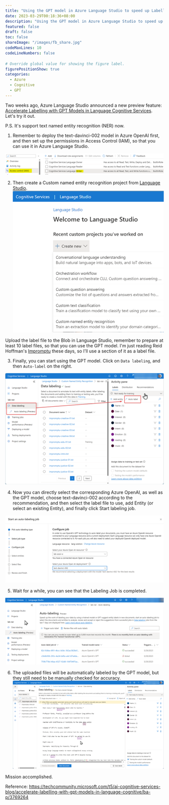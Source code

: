 ```yaml
---
title: "Using the GPT model in Azure Language Studio to speed up Labelling"
date: 2023-03-29T00:18:36+08:00
description: "Using the GPT model in Azure Language Studio to speed up Labelling"
featured: false
draft: false
toc: false
shareImage: "/images/fb_share.jpg"
codeMaxLines: 10
codeLineNumbers: false

# Override global value for showing the figure label.
figurePositionShow: true
categories:
  - Azure
  - Cognitive
  - GPT
---
```



Two weeks ago, Azure Language Studio announced a new preview feature: [Accelerate Labelling with GPT Models in Language Cognitive Services](https://techcommunity.microsoft.com/t5/ai-cognitive-services-blog/accelerate-labelling-with-gpt-models-in-language-cognitive/ba-p/3769264). Let's try it out. 

P.S. It's support text named entity recognition (NER) now.

<!--more-->

1. Remember to deploy the text-davinci-002 model in Azure OpenAI first, and then set up the permissions in Access Control (IAM), so that you can use it in Azure Language Studio. 

  ![](/images/2023/2023-03/2023-03-29/01.png)

2. Then create a Custom named entity recognition project from [Language Studio](https://language.cognitive.azure.com/). 
  ![](/images/2023/2023-03/2023-03-29/02.png)

Upload the label file to the Blob in Language Studio, remember to prepare at least 10 label files, so that you can use the GPT model. I'm just reading Reid Hoffman's [Impromptu](https://www.linkedin.com/pulse/impromptu-my-new-book-possible-podcast-reid-hoffman/) these days, so I'll use a section of it as a label file.

3. Finally, you can start using the GPT model. Click on `Data labeling`, and then `Auto-label` on the right.

  ![](/images/2023/2023-03/2023-03-29/03.png)

4. Now you can directly select the corresponding Azure OpenAI, as well as the GPT model, choose text-davinci-002 according to the recommendation, and then select the label file to use, add Entity (or select an existing Entity), and finally click Start labeling job. 

  ![](/images/2023/2023-03/2023-03-29/04.png)

5. Wait for a while, you can see that the Labeling Job is completed. 

  ![](/images/2023/2023-03/2023-03-29/05.png)


6. The uploaded files will be automatically labeled by the GPT model, but they still need to be manually checked for accuracy.
  ![](/images/2023/2023-03/2023-03-29/06.png)

Mission accomplished.

Reference: https://techcommunity.microsoft.com/t5/ai-cognitive-services-blog/accelerate-labelling-with-gpt-models-in-language-cognitive/ba-p/3769264

 